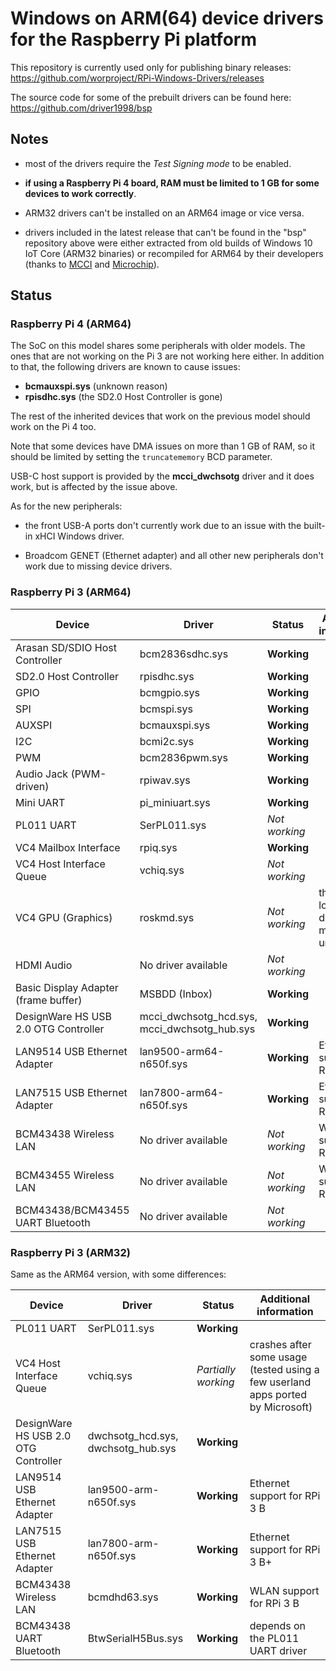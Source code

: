 # Windows on ARM(64) device drivers for the Raspberry Pi platform
This repository is currently used only for publishing binary releases: https://github.com/worproject/RPi-Windows-Drivers/releases

The source code for some of the prebuilt drivers can be found here: https://github.com/driver1998/bsp

## Notes
* most of the drivers require the *Test Signing mode* to be enabled.

* **if using a Raspberry Pi 4 board, RAM must be limited to 1 GB for some devices to work correctly**.

* ARM32 drivers can't be installed on an ARM64 image or vice versa.

* drivers included in the latest release that can't be found in the "bsp" repository above were either extracted from old builds of Windows 10 IoT Core (ARM32 binaries) or recompiled for ARM64 by their developers (thanks to [MCCI](https://mcci.com) and [Microchip](https://www.microchip.com)).

## Status

### Raspberry Pi 4 (ARM64)
The SoC on this model shares some peripherals with older models. 
The ones that are not working on the Pi 3 are not working here either. In addition to that, the following drivers are known to cause issues: 
* **bcmauxspi.sys** (unknown reason)
* **rpisdhc.sys** (the SD2.0 Host Controller is gone)

The rest of the inherited devices that work on the previous model should work on the Pi 4 too. 

Note that some devices have DMA issues on more than 1 GB of RAM, so it should be limited by setting the `truncatememory` BCD parameter.

USB-C host support is provided by the **mcci_dwchsotg** driver and it does work, but is affected by the issue above.

As for the new peripherals:
* the front USB-A ports don't currently work due to an issue with the built-in xHCI Windows driver.

* Broadcom GENET (Ethernet adapter) and all other new peripherals don't work due to missing device drivers.

### Raspberry Pi 3 (ARM64)

|Device|Driver|Status|Additional information|
| --- | --- | --- | --- |
|Arasan SD/SDIO Host Controller|bcm2836sdhc.sys|**Working**||
|SD2.0 Host Controller|rpisdhc.sys|**Working**||
|GPIO|bcmgpio.sys|**Working**||
|SPI|bcmspi.sys|**Working**||
|AUXSPI|bcmauxspi.sys|**Working**||
|I2C|bcmi2c.sys|**Working**||
|PWM|bcm2836pwm.sys|**Working**||
|Audio Jack (PWM-driven)|rpiwav.sys|**Working**||
|Mini UART|pi_miniuart.sys|**Working**||
|PL011 UART|SerPL011.sys|_Not working_||
|VC4 Mailbox Interface|rpiq.sys|**Working**||
|VC4 Host Interface Queue|vchiq.sys|_Not working_||
|VC4 GPU (Graphics)|roskmd.sys|_Not working_|the driver loads, but it doesn't do much as it's unfinished|
|HDMI Audio|No driver available|_Not working_||
|Basic Display Adapter (frame buffer)|MSBDD (Inbox)|**Working**||
|DesignWare HS USB 2.0 OTG Controller|mcci_dwchsotg_hcd.sys, mcci_dwchsotg_hub.sys|**Working**||
|LAN9514 USB Ethernet Adapter|lan9500-arm64-n650f.sys|**Working**|Ethernet support for RPi 3 B|
|LAN7515 USB Ethernet Adapter|lan7800-arm64-n650f.sys|**Working**|Ethernet support for RPi 3 B+|
|BCM43438 Wireless LAN|No driver available|_Not working_|WLAN support for RPi 3 B|
|BCM43455 Wireless LAN|No driver available|_Not working_|WLAN support for RPi 3 B+|
|BCM43438/BCM43455 UART Bluetooth|No driver available|_Not working_||

### Raspberry Pi 3 (ARM32)

Same as the ARM64 version, with some differences:

|Device|Driver|Status|Additional information|
| --- | --- | --- | --- |
|PL011 UART|SerPL011.sys|**Working**||
|VC4 Host Interface Queue|vchiq.sys|_Partially working_|crashes after some usage (tested using a few userland apps ported by Microsoft)|
|DesignWare HS USB 2.0 OTG Controller|dwchsotg_hcd.sys, dwchsotg_hub.sys|**Working**||
|LAN9514 USB Ethernet Adapter|lan9500-arm-n650f.sys|**Working**|Ethernet support for RPi 3 B|
|LAN7515 USB Ethernet Adapter|lan7800-arm-n650f.sys|**Working**|Ethernet support for RPi 3 B+|
|BCM43438 Wireless LAN|bcmdhd63.sys|**Working**|WLAN support for RPi 3 B|
|BCM43438 UART Bluetooth|BtwSerialH5Bus.sys|**Working**|depends on the PL011 UART driver|
